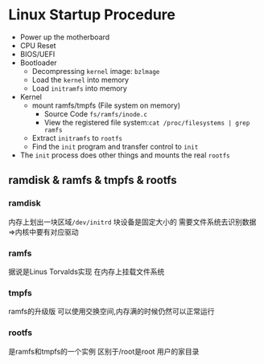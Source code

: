 

# Linux Startup Procedure

- Power up the motherboard
- CPU Reset
- BIOS/UEFI
- Bootloader
  - Decompressing `kernel` image: `bzlmage`
  - Load the `kernel` into memory
  - Load `initramfs` into memory
- Kernel
  - mount ramfs/tmpfs (File system on memory)
    - Source Code `fs/ramfs/inode.c`
    - View the registered file system:`cat /proc/filesystems | grep ramfs`
  - Extract `initramfs` to `rootfs`
  - Find the `init` program and transfer control to `init`
- The `init` process does other things and mounts the real `rootfs`


## ramdisk & ramfs & tmpfs & rootfs

### ramdisk
内存上划出一块区域`/dev/initrd`
块设备是固定大小的
需要文件系统去识别数据=>内核中要有对应驱动


### ramfs
据说是Linus Torvalds实现
在内存上挂载文件系统


### tmpfs
ramfs的升级版
可以使用交换空间,内存满的时候仍然可以正常运行


### rootfs
是ramfs和tmpfs的一个实例
区别于/root是root 用户的家目录


















